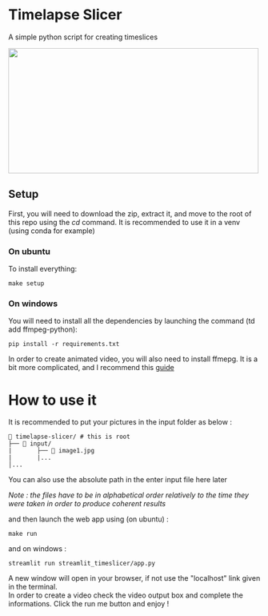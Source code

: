 # Timelapse Slicer

A simple python script for creating timeslices 

<a href="url"><img src="https://github.com/cmauget/timeslicer/blob/master/output/ex.png" height="250" width="500"></a>

## Setup

First, you will need to download the zip, extract it, and move to the root of this repo using the _cd_ command. It is recommended to use it in a venv (using conda for example)

### On ubuntu 

To install everything:

    make setup  
    
### On windows

You will need to install all the dependencies by launching the command (td add ffmpeg-python):  

    pip install -r requirements.txt
  
In order to create animated video, you will also need to install ffmepg. It is a bit more complicated, and I recommend this [guide](https://phoenixnap.com/kb/ffmpeg-windows)

# How to use it  

It is recommended to put your pictures in the input folder as below :

```
📂 timelapse-slicer/ # this is root
├── 📂 input/
|       ├── 📜 image1.jpg
|       |...
│...
```  
You can also use the absolute path in the enter input file here later  

_Note : the files have to be in alphabetical order relatively to the time they were taken in order to produce coherent results_

and then launch the web app using (on ubuntu) :

    make run  
    
and on windows :
    
    streamlit run streamlit_timeslicer/app.py
    
A new window will open in your browser, if not use the "localhost" link given in the terminal.  
In order to create a video check the video output box and complete the informations.
Click the run me button and enjoy ! 
